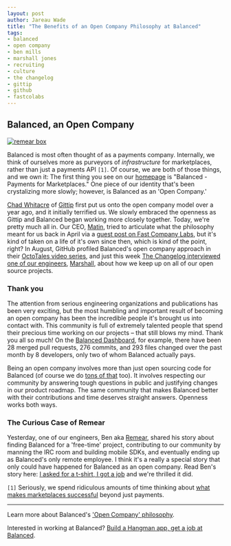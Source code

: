 ```yaml
---
layout: post
author: Jareau Wade
title: "The Benefits of an Open Company Philosophy at Balanced"
tags:
- balanced
- open company
- ben mills
- marshall jones
- recruiting
- culture
- the changelog
- gittip
- github
- fastcolabs
---
```


## Balanced, an Open Company
<a href="https://www.balancedpayments.com/open"><img style="display:block;margin-left:auto;margin-right:auto" alt="remear box" src="http://i.imgur.com/hridjJ2.png"></a>

Balanced is most often thought of as a payments company. Internally, we think of ourselves more as purveyors of *infrastructure* for marketplaces, rather than just a payments API `[1]`. Of course, we are both of those things, and we own it: The first thing you see on our [homepage](https://www.balancedpayments.com/) is "Balanced - Payments for Marketplaces." One piece of our identity that's been crystalizing more slowly; however, is Balanced as an 'Open Company.' 

[Chad Whitacre](https://twitter.com/whit537) of [Gittip](https://www.gittip.com/) first put us onto the open company model over a year ago, and it initially terrified us. We slowly embraced the openness as Gittip and Balanced began working more closely together. Today, we're pretty much all in. Our CEO, [Matin](https://twitter.com/matin), tried to articulate what the philosophy meant for us back in April via a [guest post on Fast Company Labs](http://www.fastcolabs.com/3008944/open-company/why-i-made-my-payments-startup-an-open-company), but it's kind of taken on a life of it's own since then, which is kind of the point, right? In August, GitHub profiled Balanced's open company approach in their [OctoTales video series](https://www.youtube.com/watch?v=ukKd8W3Bvo0), and just this week [The Changelog interviewed one of our engineers](http://thechangelog.com/107/), [Marshall](https://twitter.com/marshall_jones), about how we keep up on all of our open source projects. 

### Thank you
The attention from serious engineering organizations and publications has been very exciting, but the most humbling and important result of becoming an open company has been the incredible people it's brought us into contact with. This community is full of extremely talented people that spend their precious time working on our projects – that still blows my mind. Thank you all so much! On the [Balanced Dashboard](https://github.com/balanced/balanced-dashboard/pulse/monthly), for example, there have been 28 merged pull requests, 276 commits, and 293 files changed over the past month by 8 developers, only two of whom Balanced actually pays. 

Being an open company involves more than just open sourcing code for Balanced (of course we do [tons of that](https://github.com/balanced) too). It involves respecting our community by answering tough questions in public and justifying changes in our product roadmap. The same community that makes Balanced better with their contributions and time deserves straight answers. Openness works both ways. 

### The Curious Case of Remear
Yesterday, one of our engineers, Ben aka [Remear](https://twitter.com/remear), shared his story about finding Balanced for a 'free-time' project, contributing to our community by manning the IRC room and building mobile SDKs, and eventually ending up as Balanced's only remote employee. I think it's a really a special story that only could have happened for Balanced as an open company. Read Ben's story here: [I asked for a t-shirt, I got a job](http://remear.unfiniti.com/i-asked-for-a-t-shirt-i-got-a-job/) and we're thrilled it did.

`[1]` Seriously, we spend ridiculous amounts of time thinking about [what makes marketplaces successful](http://www.collaborativeconsumption.com/2013/10/08/online-marketplaces-are-hard/) beyond just payments.

---

Learn more about Balanced's ['Open Company' philosophy](https://www.balancedpayments.com/open). 

Interested in working at Balanced? [Build a Hangman app, get a job at Balanced](https://gist.github.com/mjallday/6891926).
